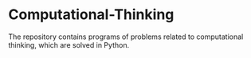 # Computational-Thinking

<p>The repository contains programs of problems related to computational thinking, which are solved in Python.</p>
